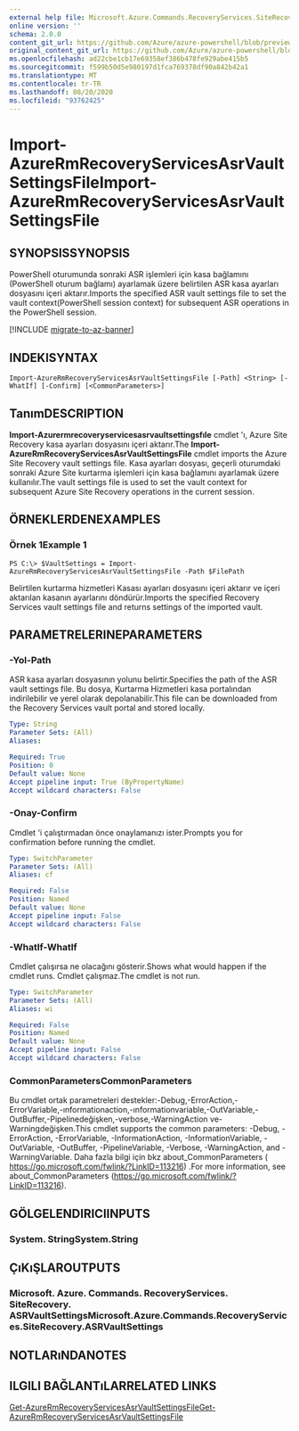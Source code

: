 ```yaml
---
external help file: Microsoft.Azure.Commands.RecoveryServices.SiteRecovery.dll-Help.xml
online version: ''
schema: 2.0.0
content_git_url: https://github.com/Azure/azure-powershell/blob/preview/src/ResourceManager/RecoveryServices.SiteRecovery/Commands.RecoveryServices.SiteRecovery/help/Import-AzureRmRecoveryServicesAsrVaultSettingsFile.md
original_content_git_url: https://github.com/Azure/azure-powershell/blob/preview/src/ResourceManager/RecoveryServices.SiteRecovery/Commands.RecoveryServices.SiteRecovery/help/Import-AzureRmRecoveryServicesAsrVaultSettingsFile.md
ms.openlocfilehash: ad22cbe1cb17e69358ef386b478fe929abe415b5
ms.sourcegitcommit: f599b50d5e980197d1fca769378df90a842b42a1
ms.translationtype: MT
ms.contentlocale: tr-TR
ms.lasthandoff: 08/20/2020
ms.locfileid: "93762425"
---
```

# <span data-ttu-id="5ce4b-101">Import-AzureRmRecoveryServicesAsrVaultSettingsFile</span><span class="sxs-lookup"><span data-stu-id="5ce4b-101">Import-AzureRmRecoveryServicesAsrVaultSettingsFile</span></span>

## <span data-ttu-id="5ce4b-102">SYNOPSIS</span><span class="sxs-lookup"><span data-stu-id="5ce4b-102">SYNOPSIS</span></span>
<span data-ttu-id="5ce4b-103">PowerShell oturumunda sonraki ASR işlemleri için kasa bağlamını (PowerShell oturum bağlamı) ayarlamak üzere belirtilen ASR kasa ayarları dosyasını içeri aktarır.</span><span class="sxs-lookup"><span data-stu-id="5ce4b-103">Imports the specified ASR vault settings file to set the vault context(PowerShell session context) for subsequent ASR operations in the PowerShell session.</span></span> 

[!INCLUDE [migrate-to-az-banner](../../includes/migrate-to-az-banner.md)]

## <span data-ttu-id="5ce4b-104">INDEKI</span><span class="sxs-lookup"><span data-stu-id="5ce4b-104">SYNTAX</span></span>

```
Import-AzureRmRecoveryServicesAsrVaultSettingsFile [-Path] <String> [-WhatIf] [-Confirm] [<CommonParameters>]
```

## <span data-ttu-id="5ce4b-105">Tanım</span><span class="sxs-lookup"><span data-stu-id="5ce4b-105">DESCRIPTION</span></span>
<span data-ttu-id="5ce4b-106">**Import-Azurermrecoveryservicesasrvaultsettingsfıle** cmdlet 'ı, Azure Site Recovery kasa ayarları dosyasını içeri aktarır.</span><span class="sxs-lookup"><span data-stu-id="5ce4b-106">The **Import-AzureRmRecoveryServicesAsrVaultSettingsFile** cmdlet imports the Azure Site Recovery vault settings file.</span></span> <span data-ttu-id="5ce4b-107">Kasa ayarları dosyası, geçerli oturumdaki sonraki Azure Site kurtarma işlemleri için kasa bağlamını ayarlamak üzere kullanılır.</span><span class="sxs-lookup"><span data-stu-id="5ce4b-107">The vault settings file is used to set the vault context for subsequent Azure Site Recovery operations in the current session.</span></span>

## <span data-ttu-id="5ce4b-108">ÖRNEKLERDEN</span><span class="sxs-lookup"><span data-stu-id="5ce4b-108">EXAMPLES</span></span>

### <span data-ttu-id="5ce4b-109">Örnek 1</span><span class="sxs-lookup"><span data-stu-id="5ce4b-109">Example 1</span></span>
```
PS C:\> $VaultSettings = Import-AzureRmRecoveryServicesAsrVaultSettingsFile -Path $FilePath
```

<span data-ttu-id="5ce4b-110">Belirtilen kurtarma hizmetleri Kasası ayarları dosyasını içeri aktarır ve içeri aktarılan kasanın ayarlarını döndürür.</span><span class="sxs-lookup"><span data-stu-id="5ce4b-110">Imports the specified Recovery Services vault settings file and returns settings of the imported vault.</span></span>

## <span data-ttu-id="5ce4b-111">PARAMETRELERINE</span><span class="sxs-lookup"><span data-stu-id="5ce4b-111">PARAMETERS</span></span>

### <span data-ttu-id="5ce4b-112">-Yol</span><span class="sxs-lookup"><span data-stu-id="5ce4b-112">-Path</span></span>
<span data-ttu-id="5ce4b-113">ASR kasa ayarları dosyasının yolunu belirtir.</span><span class="sxs-lookup"><span data-stu-id="5ce4b-113">Specifies the path of the ASR vault settings file.</span></span>
<span data-ttu-id="5ce4b-114">Bu dosya, Kurtarma Hizmetleri kasa portalından indirilebilir ve yerel olarak depolanabilir.</span><span class="sxs-lookup"><span data-stu-id="5ce4b-114">This file can be downloaded from the Recovery Services vault portal and stored locally.</span></span>

```yaml
Type: String
Parameter Sets: (All)
Aliases: 

Required: True
Position: 0
Default value: None
Accept pipeline input: True (ByPropertyName)
Accept wildcard characters: False
```

### <span data-ttu-id="5ce4b-115">-Onay</span><span class="sxs-lookup"><span data-stu-id="5ce4b-115">-Confirm</span></span>
<span data-ttu-id="5ce4b-116">Cmdlet 'i çalıştırmadan önce onaylamanızı ister.</span><span class="sxs-lookup"><span data-stu-id="5ce4b-116">Prompts you for confirmation before running the cmdlet.</span></span>

```yaml
Type: SwitchParameter
Parameter Sets: (All)
Aliases: cf

Required: False
Position: Named
Default value: None
Accept pipeline input: False
Accept wildcard characters: False
```

### <span data-ttu-id="5ce4b-117">-WhatIf</span><span class="sxs-lookup"><span data-stu-id="5ce4b-117">-WhatIf</span></span>
<span data-ttu-id="5ce4b-118">Cmdlet çalışırsa ne olacağını gösterir.</span><span class="sxs-lookup"><span data-stu-id="5ce4b-118">Shows what would happen if the cmdlet runs.</span></span> <span data-ttu-id="5ce4b-119">Cmdlet çalışmaz.</span><span class="sxs-lookup"><span data-stu-id="5ce4b-119">The cmdlet is not run.</span></span>

```yaml
Type: SwitchParameter
Parameter Sets: (All)
Aliases: wi

Required: False
Position: Named
Default value: None
Accept pipeline input: False
Accept wildcard characters: False
```

### <span data-ttu-id="5ce4b-120">CommonParameters</span><span class="sxs-lookup"><span data-stu-id="5ce4b-120">CommonParameters</span></span>
<span data-ttu-id="5ce4b-121">Bu cmdlet ortak parametreleri destekler:-Debug,-ErrorAction,-ErrorVariable,-ınformationaction,-ınformationvariable,-OutVariable,-OutBuffer,-Pipelinedeğişken,-verbose,-WarningAction ve-Warningdeğişken.</span><span class="sxs-lookup"><span data-stu-id="5ce4b-121">This cmdlet supports the common parameters: -Debug, -ErrorAction, -ErrorVariable, -InformationAction, -InformationVariable, -OutVariable, -OutBuffer, -PipelineVariable, -Verbose, -WarningAction, and -WarningVariable.</span></span> <span data-ttu-id="5ce4b-122">Daha fazla bilgi için bkz about_CommonParameters ( https://go.microsoft.com/fwlink/?LinkID=113216) .</span><span class="sxs-lookup"><span data-stu-id="5ce4b-122">For more information, see about_CommonParameters (https://go.microsoft.com/fwlink/?LinkID=113216).</span></span>

## <span data-ttu-id="5ce4b-123">GÖLGELENDIRICI</span><span class="sxs-lookup"><span data-stu-id="5ce4b-123">INPUTS</span></span>

### <span data-ttu-id="5ce4b-124">System. String</span><span class="sxs-lookup"><span data-stu-id="5ce4b-124">System.String</span></span>

## <span data-ttu-id="5ce4b-125">ÇıKıŞLAR</span><span class="sxs-lookup"><span data-stu-id="5ce4b-125">OUTPUTS</span></span>

### <span data-ttu-id="5ce4b-126">Microsoft. Azure. Commands. RecoveryServices. SiteRecovery. ASRVaultSettings</span><span class="sxs-lookup"><span data-stu-id="5ce4b-126">Microsoft.Azure.Commands.RecoveryServices.SiteRecovery.ASRVaultSettings</span></span>

## <span data-ttu-id="5ce4b-127">NOTLARıNDA</span><span class="sxs-lookup"><span data-stu-id="5ce4b-127">NOTES</span></span>

## <span data-ttu-id="5ce4b-128">ILGILI BAĞLANTıLAR</span><span class="sxs-lookup"><span data-stu-id="5ce4b-128">RELATED LINKS</span></span>

[<span data-ttu-id="5ce4b-129">Get-AzureRmRecoveryServicesAsrVaultSettingsFile</span><span class="sxs-lookup"><span data-stu-id="5ce4b-129">Get-AzureRmRecoveryServicesAsrVaultSettingsFile</span></span>](./Get-AzureRmRecoveryServicesAsrVaultSettingsFile.md)
